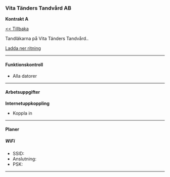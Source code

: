### Vita Tänders Tandvård AB
**Kontrakt A**

<a class="btn btn-outline-info" href="index.html?location=kontor_2" role="button"><< Tillbaka</a>


Tandläkarna på Vita Tänders Tandvård..

[Ladda ner ritning](/natverksskolan/areas/umea_0/kontor_2a.pkt)

___

#### Funktionskontroll
- Alla datorer

___

#### Arbetsuppgifter
**Internetuppkoppling**
- Koppla in


___

#### Planer


##### WiFi
- SSID:
- Anslutning:
- PSK:

___
